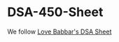 # DSA-450-Sheet
We follow [Love Babbar's DSA Sheet](https://drive.google.com/file/d/1FMdN_OCfOI0iAeDlqswCiC2DZzD4nPsb/view) 
